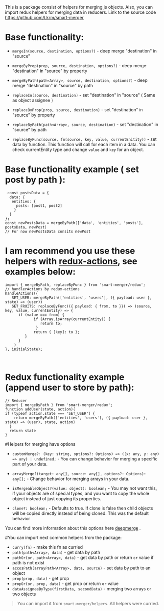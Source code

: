 This is a package consist of helpers for merging js objects.
Also, you can import redux helpers for merging data in reducers.
Link to the source code <a href="https://github.com/Lkrm/smart-merger"> https://github.com/Lkrm/smart-merger </a>

# Base functionality: 

- `mergeIn(source, destination, options?)` - deep merge "destination" in "source"

- `mergeByProp(prop, source, destination, options?)` - deep merge "destination" in "source" by property

- `mergeByPath(path<Array>, source, destination, options?)` - deep merge "destination" in "source" by path

- `replaceIn(source, destination)` - set "destination" in "source" ( Same as object assignee )

- `replaceByProp(prop, source, destination)` - set "destination" in "source" by property

- `replaceByPath(path<Array>, source, destination)` - set "destination" in "source" by path

- `replaceByFunc(source, fn(source, key, value, currentEnitity))` - set data by function. This function will call for each item in a data.
You can check currentEntity type and change `value` and `key` for an object.

# Base functionality example ( set post by path ): 
```
 const postsData = { 
  data: {
   entities: { 
     posts: [post1, post2]
    }
  }
};
const newPostsData = mergeByPath(['data', 'entities', 'posts'], postsData, newPost)
// For now newPostsData consits newPost
```

# I am recommend you use these helpers with <a href="https://redux-actions.js.org/api/handleaction">redux-actions</a>, see examples below:
```
import { mergeByPath, replaceByFunc } from 'smart-merger/redux';
// handlerActions by redux-actions
handleActions({
   SET_USER: mergeByPath(['entities', 'users'], ({ payload: user }, state) => (user))
   SET_FRUITS: replaceByFunc(({ payload: { from, to }}) => (source, key, value, currentEntity) => {
      if (value === from) {
             if (Array.isArray(currentEntity)) {
                return to;
              }
             return { [key]: to };
         }
      } 
    )
}, initialState);



```

# Redux functionality example (append user to store by path): 
```
// Reducer
import { mergeByPath } from 'smart-merger/redux';
function addUser(state, action){
if (typeof action.state === 'SET_USER') {
    return mergeByPath(['entities', 'users'], ({ payload: user }, state) => (user), state, action)
  }
  return state
}
```

#Helpers for merging have options
- `customMerge?: (key: string, options?: Options) => ((x: any, y: any) => any) | undefined;`  - You can change behavior for merging a specific part of your data.

- `arrayMerge?(target: any[], source: any[], options?: Options): any[];` - Change behavior for merging arrays in your data.

- `isMergeableObject?(value: object): boolean;` - You may not want this, if your objects are of special types, and you want to copy the whole object instead of just copying its properties.
 
- `clone?: boolean;` - Defaults to true. If clone is false then child objects will be copied directly instead of being cloned. This was the default behavior
           
You can find more information about this options here <a href="https://github.com/TehShrike/deepmerge">deepmerge</a> .


#You can import next common helpers from the package:
- `curry(fn)` - make this fn as curried
- `path(path<Array>, data)` - get data by path
- `pathOr(or, path<Array>, data)` - get data by path or return `or` value if path is not exist
- `accosPath(arrayPath<Array>, data, source)` - set data by path to an object
- `prop(prop, data)` - get prop
- `propOr(or, prop, data)` - get prop or return `or` value
- `dataAssigneeByType(firstData, secondData)` - merging two arrays or two objects

> You can import it from `smart-merger/helpers`. All helpers were curried.